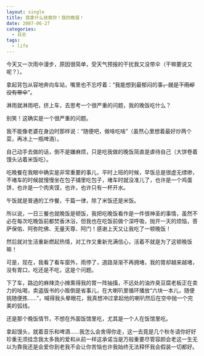 ```yaml
---
layout: single
title: 我拿什么拯救你！我的晚餐！
date: 2007-06-27
categories:
  - 日志
tags:
  - life
---
```


今天又一次雨中漫步，原因很简单，受天气预报的干扰我又没带伞（干嘛要说又呢？）。

拿起背包从容地奔向车站，嘴里也不忘哼着：“我能想到最郁闷的事~~，就是下雨却没有带伞~~”。

淋雨就淋雨吧，挤上车，去思考一个很严重的问题，我的晚饭吃什么？

别笑！这确实是一个很严重的问题。

我不能像老婆在身边时那样说：“随便吧，做啥吃啥”（虽然心里想着最好炒两个菜，再冰上一瓶啤酒）。

自己动手去做的话，倒不是嫌麻烦，只是吃我做的晚饭简直是虐待自己（大饼卷着馒头沾着米饭吃）。

吃晚餐在我眼中确实是非常重要的事儿，平时上班的时候，早饭总是很虚无缥缈，不堵车的时候就慢慢坐在包子铺里吃包子，堵车时就没准儿了，也许是一个鸡蛋饼，也许是一个肉夹馍，也许，也许只有一杯开水。

午饭就是普通的工作餐，千篇一律，除了米饭还是米饭。

所以说，一日三餐也就晚饭是顿饭，我把吃晚饭看作是一件很神圣的事情，虽然不必在每次吃晚饭前都焚香沐浴，但我也在吃饭前做个深呼吸，抛开一天的烦恼，菩萨保佑、阿弥陀佛、无量天尊、阿门！感谢上天又让我吃了一顿晚饭！

然后就对生活重新燃起热情，对工作又重新充满信心，活着不就是为了这顿晚饭嘛！

可是，现在，我看了看车窗外，雨停了，道路渐渐不再拥堵，我的胃却越来越堵，没有胃口，吃还是不吃，这是个问题。

下了车，路边的麻辣烫小摊熏得我的胃一阵抽搐，不远处的油炸臭豆腐老板正在卖力的吆喝，卖盗版书的小贩倒是省事儿，在大喇叭里循环播放“六块一本儿，随便挑随便拣......”，喊得我头晕眼花，我真想冲过拿起他的喇叭然后在空中抛一个完美的弧线。

还是那个晚饭情节，不想在外面饭馆里吃，尤其是一个人在饭馆里吃。

拿起馒头，就着音乐和啤酒......我怎么会舍得你走，这一去竟是几个秋冬请你好好珍重无须挂念我太多我的爱和从前一样这承诺当是万般重要尽管容颜会老这一生无以为靠我还是会爱你到老我不会让你苦恼也许我始终无法释怀我会假装一切都好。
